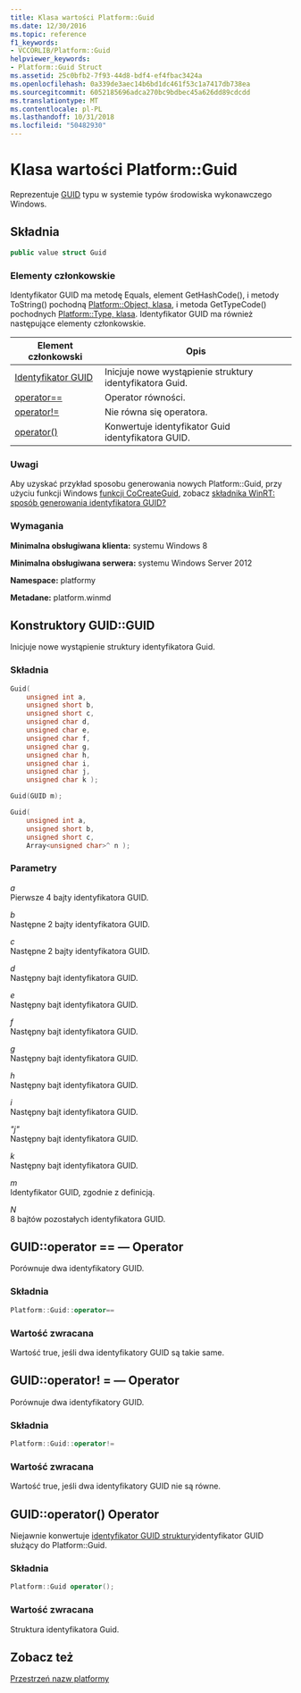 ```yaml
---
title: Klasa wartości Platform::Guid
ms.date: 12/30/2016
ms.topic: reference
f1_keywords:
- VCCORLIB/Platform::Guid
helpviewer_keywords:
- Platform::Guid Struct
ms.assetid: 25c0bfb2-7f93-44d8-bdf4-ef4fbac3424a
ms.openlocfilehash: 0a339de3aec14b6bd1dc461f53c1a7417db738ea
ms.sourcegitcommit: 6052185696adca270bc9bdbec45a626dd89cdcdd
ms.translationtype: MT
ms.contentlocale: pl-PL
ms.lasthandoff: 10/31/2018
ms.locfileid: "50482930"
---
```

# <a name="platformguid-value-class"></a>Klasa wartości Platform::Guid

Reprezentuje [GUID](https://msdn.microsoft.com/library/windows/desktop/aa373931) typu w systemie typów środowiska wykonawczego Windows.

## <a name="syntax"></a>Składnia

```cpp
public value struct Guid
```

### <a name="members"></a>Elementy członkowskie

Identyfikator GUID ma metodę Equals, element GetHashCode(), i metody ToString() pochodną [Platform::Object, klasa](../cppcx/platform-object-class.md), i metoda GetTypeCode() pochodnych [Platform::Type, klasa](../cppcx/platform-type-class.md). Identyfikator GUID ma również następujące elementy członkowskie.

|Element członkowski|Opis|
|------------|-----------------|
|[Identyfikator GUID](#ctor)|Inicjuje nowe wystąpienie struktury identyfikatora Guid.|
|[operator==](#operator-equality)|Operator równości.|
|[operator!=](#operator-not-equal)|Nie równa się operatora.|
|[operator()](#operator-call)|Konwertuje identyfikator Guid identyfikatora GUID.|

### <a name="remarks"></a>Uwagi

Aby uzyskać przykład sposobu generowania nowych Platform::Guid, przy użyciu funkcji Windows [funkcji CoCreateGuid](/windows/desktop/api/combaseapi/nf-combaseapi-cocreateguid), zobacz [składnika WinRT: sposób generowania identyfikatora GUID?](http://blogs.msdn.com/b/eternalcoding/archive/2013/03/25/winrt-component-how-to-generate-a-guid.aspx)

### <a name="requirements"></a>Wymagania

**Minimalna obsługiwana klienta:** systemu Windows 8

**Minimalna obsługiwana serwera:** systemu Windows Server 2012

**Namespace:** platformy

**Metadane:** platform.winmd

## <a name="ctor"></a> Konstruktory GUID::GUID

Inicjuje nowe wystąpienie struktury identyfikatora Guid.

### <a name="syntax"></a>Składnia

```cpp
Guid(
    unsigned int a,
    unsigned short b,
    unsigned short c,
    unsigned char d,
    unsigned char e,
    unsigned char f,
    unsigned char g,
    unsigned char h,
    unsigned char i,
    unsigned char j,
    unsigned char k );

Guid(GUID m);

Guid(
    unsigned int a,
    unsigned short b,
    unsigned short c,
    Array<unsigned char>^ n );
```

### <a name="parameters"></a>Parametry

*a*<br/>
Pierwsze 4 bajty identyfikatora GUID.

*b*<br/>
Następne 2 bajty identyfikatora GUID.

*c*<br/>
Następne 2 bajty identyfikatora GUID.

*d*<br/>
Następny bajt identyfikatora GUID.

*e*<br/>
Następny bajt identyfikatora GUID.

*f*<br/>
Następny bajt identyfikatora GUID.

*g*<br/>
Następny bajt identyfikatora GUID.

*h*<br/>
Następny bajt identyfikatora GUID.

*i*<br/>
Następny bajt identyfikatora GUID.

*"j"*<br/>
Następny bajt identyfikatora GUID.

*k*<br/>
Następny bajt identyfikatora GUID.

*m*<br/>
Identyfikator GUID, zgodnie z definicją.

*N*<br/>
8 bajtów pozostałych identyfikatora GUID.

## <a name="operator-equality"></a> GUID::operator == — Operator

Porównuje dwa identyfikatory GUID.

### <a name="syntax"></a>Składnia

```cpp
Platform::Guid::operator==
```

### <a name="return-value"></a>Wartość zwracana

Wartość true, jeśli dwa identyfikatory GUID są takie same.

## <a name="operator-inequality"></a> GUID::operator! = — Operator

Porównuje dwa identyfikatory GUID.

### <a name="syntax"></a>Składnia

```cpp
Platform::Guid::operator!=
```

### <a name="return-value"></a>Wartość zwracana

Wartość true, jeśli dwa identyfikatory GUID nie są równe.

## <a name="operator-call"></a> GUID::operator() Operator

Niejawnie konwertuje [identyfikator GUID struktury](https://msdn.microsoft.com/library/windows/desktop/aa373931)identyfikator GUID służący do Platform::Guid.

### <a name="syntax"></a>Składnia

```cpp
Platform::Guid operator();
```

### <a name="return-value"></a>Wartość zwracana

Struktura identyfikatora Guid.

## <a name="see-also"></a>Zobacz też

[Przestrzeń nazw platformy](../cppcx/platform-namespace-c-cx.md)